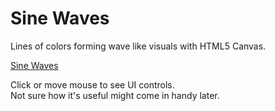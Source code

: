 # Sine Waves

Lines of colors forming wave like visuals with HTML5 Canvas.

<a href="https://sinewaves.pages.dev/">Sine Waves</a>

Click or move mouse to see UI controls. </br>
Not sure how it's useful might come in handy later.
